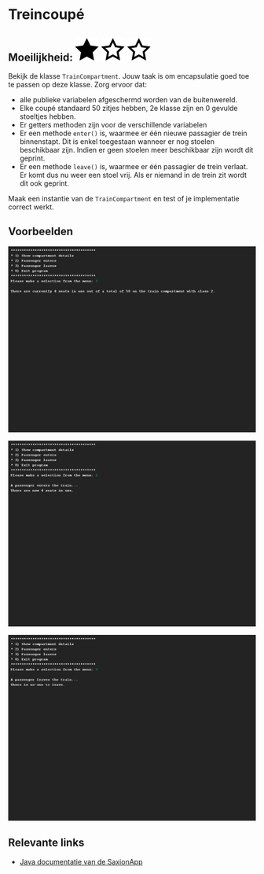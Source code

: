 # Treincoupé
## Moeilijkheid: ![Filled](../resources/star-filled.svg) ![Outlined](../resources/star-outlined.svg) ![Outlined](../resources/star-outlined.svg) 

Bekijk de klasse `TrainCompartment`. Jouw taak is om encapsulatie goed toe te passen op deze klasse. Zorg ervoor dat: 
- alle publieke variabelen afgeschermd worden van de buitenwereld.
- Elke coupé standaard 50 zitjes hebben, 2e klasse zijn en 0 gevulde stoeltjes hebben. 
- Er getters methoden zijn voor de verschillende variabelen
- Er een methode `enter()` is, waarmee er één nieuwe passagier de trein binnenstapt. Dit is enkel toegestaan wanneer er nog stoelen beschikbaar zijn. Indien er geen stoelen meer beschikbaar zijn wordt dit geprint.
- Er een methode `leave()` is, waarmee er één passagier de trein verlaat. Er komt dus nu weer een stoel vrij. Als er niemand in de trein zit wordt dit ook geprint.

Maak een instantie van de `TrainCompartment` en test of je implementatie correct werkt.

## Voorbeelden
![Preview](sample_output.png)

![Preview](sample_output2.png)

![Preview](sample_output3.png)

## Relevante links
* [Java documentatie van de SaxionApp](https://saxionapp.hboictlab.nl/nl/saxion/app/SaxionApp.html)

